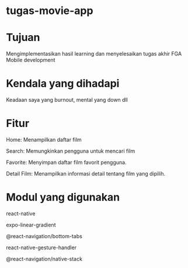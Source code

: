 # tugas-movie-app

# Tujuan
Mengimplementasikan hasil learning dan menyelesaikan tugas akhir FGA Mobile development 
# Kendala yang dihadapi
Keadaan saya yang burnout, mental yang down dll 
# Fitur
Home: Menampilkan daftar film

Search: Memungkinkan pengguna untuk mencari film

Favorite: Menyimpan daftar film favorit pengguna.

Detail Film: Menampilkan informasi detail tentang film yang dipilih.

# Modul yang digunakan
react-native

expo-linear-gradient

@react-navigation/bottom-tabs

react-native-gesture-handler

@react-navigation/native-stack

 


